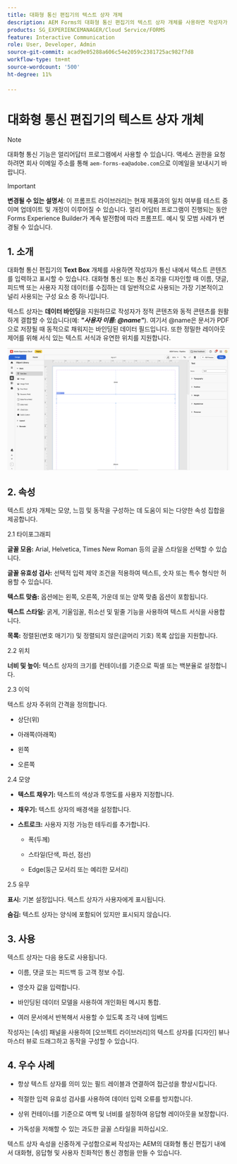```yaml
---
title: 대화형 통신 편집기의 텍스트 상자 개체
description: AEM Forms의 대화형 통신 편집기의 텍스트 상자 개체를 사용하면 작성자가 통신 내에서 텍스트 컨텐츠를 입력하고 표시할 수 있습니다.
products: SG_EXPERIENCEMANAGER/Cloud Service/FORMS
feature: Interactive Communication
role: User, Developer, Admin
source-git-commit: acad9e05288a606c54e2059c2381725ac982f7d8
workflow-type: tm+mt
source-wordcount: '500'
ht-degree: 11%

---
```



# 대화형 통신 편집기의 텍스트 상자 개체

>[!NOTE]
>
> 대화형 통신 기능은 얼리어답터 프로그램에서 사용할 수 있습니다. 액세스 권한을 요청하려면 회사 이메일 주소를 통해 `aem-forms-ea@adobe.com`으로 이메일을 보내시기 바랍니다.

>[!IMPORTANT]
>
> **변경될 수 있는 설명서**: 이 프롬프트 라이브러리는 현재 제품과의 일치 여부를 테스트 중이며 업데이트 및 개정이 이루어질 수 있습니다. 얼리 어답터 프로그램이 진행되는 동안 Forms Experience Builder가 계속 발전함에 따라 프롬프트. 예시 및 모범 사례가 변경될 수 있습니다.

## &#x200B;1. 소개

대화형 통신 편집기의 **Text Box** 개체를 사용하면 작성자가 통신 내에서 텍스트 콘텐츠를 입력하고 표시할 수 있습니다. 대화형 통신 또는 통신 조각을 디자인할 때 이름, 댓글, 피드백 또는 사용자 지정 데이터를 수집하는 데 일반적으로 사용되는 가장 기본적이고 널리 사용되는 구성 요소 중 하나입니다.

텍스트 상자는 **데이터 바인딩**&#x200B;을 지원하므로 작성자가 정적 콘텐츠와 동적 콘텐츠를 원활하게 결합할 수 있습니다(예: ***&quot;사용자 이름: @name&quot;***). 여기서 @name은 문서가 PDF으로 저장될 때 동적으로 채워지는 바인딩된 데이터 필드입니다. 또한 정밀한 레이아웃 제어를 위해 서식 있는 텍스트 서식과 유연한 위치를 지원합니다.

![IC 문서 찾기](/help/forms/interactive-communication/assets/textbox.png)

## &#x200B;2. 속성

텍스트 상자 개체는 모양, 느낌 및 동작을 구성하는 데 도움이 되는 다양한 속성 집합을 제공합니다.

2.1 타이포그래피

**글꼴 모음:** Arial, Helvetica, Times New Roman 등의 글꼴 스타일을 선택할 수 있습니다.

**글꼴 유효성 검사:** 선택적 입력 제약 조건을 적용하여 텍스트, 숫자 또는 특수 형식만 허용할 수 있습니다.

**텍스트 맞춤:** 옵션에는 왼쪽, 오른쪽, 가운데 또는 양쪽 맞춤 옵션이 포함됩니다.

**텍스트 스타일:** 굵게, 기울임꼴, 취소선 및 밑줄 기능을 사용하여 텍스트 서식을 사용합니다.

**목록:** 정렬된(번호 매기기) 및 정렬되지 않은(글머리 기호) 목록 삽입을 지원합니다.

2.2 위치

**너비 및 높이:** 텍스트 상자의 크기를 컨테이너를 기준으로 픽셀 또는 백분율로 설정합니다.

2.3 이익

텍스트 상자 주위의 간격을 정의합니다.

- 상단(위)

- 아래쪽(아래쪽)

- 왼쪽

- 오른쪽

2.4 모양

- **텍스트 채우기:** 텍스트의 색상과 투명도를 사용자 지정합니다.

- **채우기:** 텍스트 상자의 배경색을 설정합니다.

- **스트로크:** 사용자 지정 가능한 테두리를 추가합니다.

   - 폭(두께)

   - 스타일(단색, 파선, 점선)

   - Edge(둥근 모서리 또는 예리한 모서리)

2.5 유무

**표시:** 기본 설정입니다. 텍스트 상자가 사용자에게 표시됩니다.

**숨김:** 텍스트 상자는 양식에 포함되어 있지만 표시되지 않습니다.



## &#x200B;3. 사용

텍스트 상자는 다음 용도로 사용됩니다.

- 이름, 댓글 또는 피드백 등 고객 정보 수집.

- 영숫자 값을 입력합니다.

- 바인딩된 데이터 모델을 사용하여 개인화된 메시지 통합.

- 여러 문서에서 반복해서 사용할 수 있도록 조각 내에 임베드

작성자는 [속성] 패널을 사용하여 [오브젝트 라이브러리]의 텍스트 상자를 [디자인] 뷰나 마스터 뷰로 드래그하고 동작을 구성할 수 있습니다.

## &#x200B;4. 우수 사례

- 항상 텍스트 상자를 의미 있는 필드 레이블과 연결하여 접근성을 향상시킵니다.

- 적절한 입력 유효성 검사를 사용하여 데이터 입력 오류를 방지합니다.

- 상위 컨테이너를 기준으로 여백 및 너비를 설정하여 응답형 레이아웃을 보장합니다.

- 가독성을 저해할 수 있는 과도한 글꼴 스타일을 피하십시오.

텍스트 상자 속성을 신중하게 구성함으로써 작성자는 AEM의 대화형 통신 편집기 내에서 대화형, 응답형 및 사용자 친화적인 통신 경험을 만들 수 있습니다.
